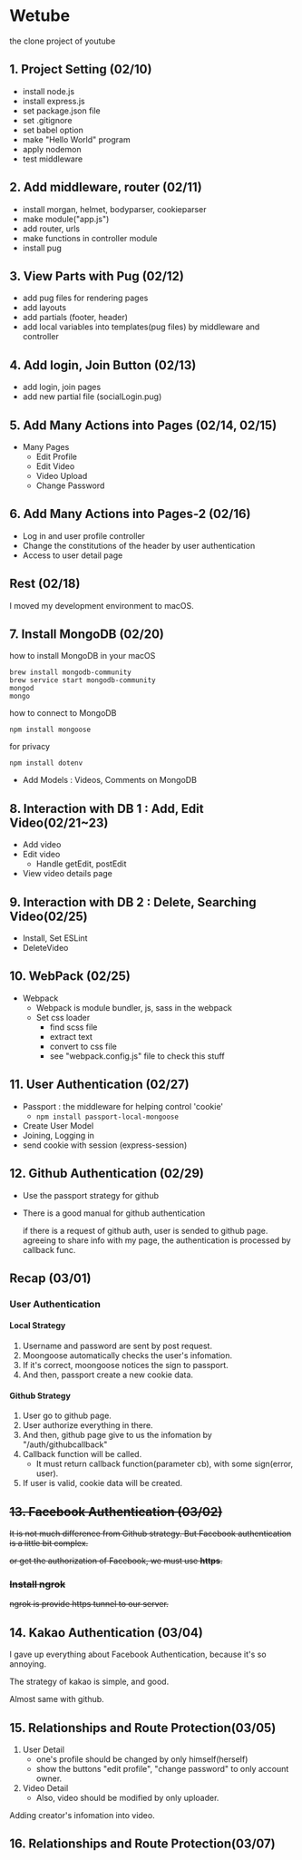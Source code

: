 # Wetube

the clone project of youtube

## 1. Project Setting (02/10)

-   install node.js
-   install express.js
-   set package.json file
-   set .gitignore
-   set babel option
-   make "Hello World" program
-   apply nodemon
-   test middleware

## 2. Add middleware, router (02/11)

-   install morgan, helmet, bodyparser, cookieparser
-   make module("app.js")
-   add router, urls
-   make functions in controller module
-   install pug

## 3. View Parts with Pug (02/12)

-   add pug files for rendering pages
-   add layouts
-   add partials (footer, header)
-   add local variables into templates(pug files) by middleware and controller

## 4. Add login, Join Button (02/13)

-   add login, join pages
-   add new partial file (socialLogin.pug)

## 5. Add Many Actions into Pages (02/14, 02/15)

-   Many Pages
    -   Edit Profile
    -   Edit Video
    -   Video Upload
    -   Change Password

## 6. Add Many Actions into Pages-2 (02/16)

-   Log in and user profile controller
-   Change the constitutions of the header by user authentication
-   Access to user detail page

## Rest (02/18)

I moved my development environment to macOS.

## 7. Install MongoDB (02/20)

how to install MongoDB in your macOS

```
brew install mongodb-community
brew service start mongodb-community
mongod
mongo
```

how to connect to MongoDB

```
npm install mongoose
```

for privacy

```
npm install dotenv
```

-   Add Models : Videos, Comments on MongoDB

## 8. Interaction with DB 1 : Add, Edit Video(02/21~23)

-   Add video
-   Edit video
    -   Handle getEdit, postEdit
-   View video details page

## 9. Interaction with DB 2 : Delete, Searching Video(02/25)

-   Install, Set ESLint
-   DeleteVideo

## 10. WebPack (02/25)

-   Webpack
    -   Webpack is module bundler, js, sass in the webpack
    -   Set css loader
        -   find scss file
        -   extract text
        -   convert to css file
        -   see "webpack.config.js" file to check this stuff

## 11. User Authentication (02/27)

-   Passport : the middleware for helping control 'cookie'
    -   `npm install passport-local-mongoose`
-   Create User Model
-   Joining, Logging in
-   send cookie with session (express-session)

## 12. Github Authentication (02/29)

-   Use the passport strategy for github
-   There is a good manual for github authentication

    if there is a request of github auth, user is sended to github page. agreeing to share info with my page, the authentication is processed by callback func.

## Recap (03/01)

### User Authentication

#### Local Strategy

1. Username and password are sent by post request.
2. Moongoose automatically checks the user's infomation.
3. If it's correct, moongoose notices the sign to passport.
4. And then, passport create a new cookie data.

#### Github Strategy

1. User go to github page.
2. User authorize everything in there.
3. And then, github page give to us the infomation by "/auth/githubcallback"
4. Callback function will be called.
    - It must return callback function(parameter cb), with some sign(error, user).
5. If user is valid, cookie data will be created.

## ~~13. Facebook Authentication (03/02)~~

~~It is not much difference from Github strategy. But Facebook authentication is a little bit complex.~~

~~or get the authorization of Facebook, we must use **https**.~~

### ~~Install ngrok~~

~~ngrok is provide https tunnel to our server.~~

## 14. Kakao Authentication (03/04)

I gave up everything about Facebook Authentication, because it's so annoying.

The strategy of kakao is simple, and good.

Almost same with github.

## 15. Relationships and Route Protection(03/05)

1. User Detail
    - one's profile should be changed by only himself(herself)
    - show the buttons "edit profile", "change password" to only account owner.
2. Video Detail
    - Also, video should be modified by only uploader.

Adding creator's infomation into video.

## 16. Relationships and Route Protection(03/07)
